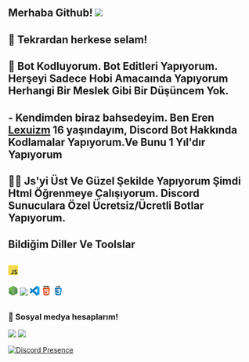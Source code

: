 ## Merhaba Github! <img src="https://raw.githubusercontent.com/iampavangandhi/iampavangandhi/master/gifs/Hi.gif" width="30px">


## 🎉 Tekrardan herkese selam!

## 🎉 Bot Kodluyorum. Bot Editleri Yapıyorum. Herşeyi Sadece Hobi Amacaında Yapıyorum Herhangi Bir Meslek Gibi Bir Düşüncem Yok.

## - Kendimden biraz bahsedeyim. Ben Eren [Lexuizm](https://github.com/lexuizm) 16 yaşındayım, Discord Bot Hakkında Kodlamalar Yapıyorum.Ve Bunu 1 Yıl'dır Yapıyorum

## 🎉🎉 Js'yi Üst Ve Güzel Şekilde Yapıyorum Şimdi Html Öğrenmeye Çalışıyorum. Discord Sunuculara Özel Ücretsiz/Ücretli Botlar Yapıyorum.

 ## Bildiğim Diller Ve Toolslar

## <code><img height="20" src="https://raw.githubusercontent.com/github/explore/80688e429a7d4ef2fca1e82350fe8e3517d3494d/topics/javascript/javascript.png"></code>
<code><img height="20" src="https://raw.githubusercontent.com/github/explore/80688e429a7d4ef2fca1e82350fe8e3517d3494d/topics/nodejs/nodejs.png"></code>
<code><img height="20" src="https://camo.githubusercontent.com/d11bc5fc022603363226da69441297bc1f6dda6cd6253d80f5ed010125810aad/68747470733a2f2f692e696d6775722e636f6d2f534931445a66332e706e67"></code>
<code><img height="20" src="https://raw.githubusercontent.com/github/explore/80688e429a7d4ef2fca1e82350fe8e3517d3494d/topics/visual-studio-code/visual-studio-code.png"></code>
<code><img height="20" src="https://raw.githubusercontent.com/github/explore/80688e429a7d4ef2fca1e82350fe8e3517d3494d/topics/html/html.png"></code>
<code><img height="20" src="https://raw.githubusercontent.com/github/explore/80688e429a7d4ef2fca1e82350fe8e3517d3494d/topics/css/css.png"></code>
</br>

## <h3>🌟 Sosyal medya hesaplarım!</h3>
<p align="left">
     <a href="https://instagram.com/erenimizs" target"blank_"><img src="https://img.shields.io/badge/INSTAGRAM%20-DC3175.svg?&style=for-the-badge&logo=instagram&logoColor=white"></a>
 <a href="https://open.spotify.com/user/31yj7be4gn67bo4jtmm4pzmdsxli" target"blank_"><img src="https://img.shields.io/badge/Spotify%20-1ed760.svg?&style=for-the-badge&logo=spotify&logoColor=white"></a>
    
   
[![Discord Presence](https://lanyard-profile-readme.vercel.app/api/920738699032014848?theme=dark&bg=18191c&animated=false&hideDiscrim=true&borderRadius=30px)](https://discord.com/users/920738699032014848)
     
</p>
